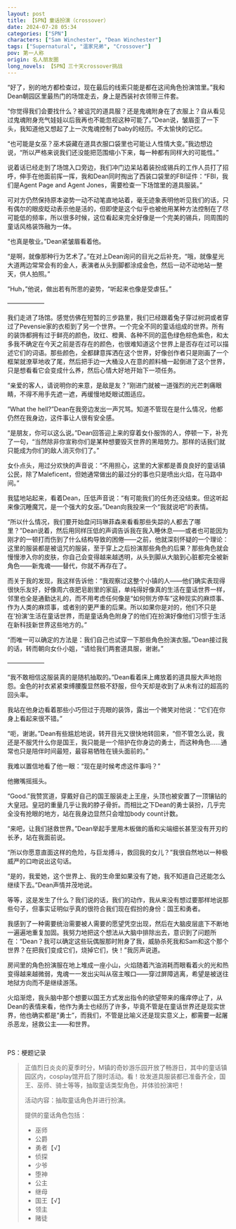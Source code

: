 ```yaml
---
layout: post
title: 【SPN】童话扮演（crossover）
date: 2024-07-28 05:34
categories: ["SPN"]
characters: ["Sam Winchester", "Dean Winchester"]
tags: ["Supernatural", "温家兄弟", "Crossover"]
pov: 第一人称
origin: 名人朋友圈
long_novels: 【SPN】三十天crossover挑战
---
```


“好了，别的地方都检查过，现在最后的线索只能是都在这间角色扮演馆里。”我和Dean朝园区里最热门的场馆走去，身上是西装衬衣领带三件套。

“你觉得我们会要找什么？被诅咒的道具服？还是鬼魂附身在了衣服上？自从看见过鬼魂附身充气娃娃以后我再也不能忽视这种可能了。”Dean说，皱眉歪了一下头，我知道他又想起了上一次鬼魂控制了baby的经历。不太愉快的记忆。

“也可能是女巫？巫术袋藏在道具衣服口袋里也可能让人性情大变。”我边想边说，“所以严格来说我们还没能把范围缩小下来，每一种都有同样大的可能性。”

说着话已经走到了场馆入口旁边，我们冲门边呆站着装扮成锡兵的工作人员打了招呼，伸手在他面前挥一挥，我和Dean同时掏出了西装口袋里的FBI证件：“FBI，我们是Agent Page and Agent Jones，需要检查一下场馆里的道具服装。”

可对方仍然保持原本姿势一动不动笔直地站着，毫无迹象表明他听见我们的话，只有偶尔的眼皮眨动表示他是活的，但即使是这个似乎也被他用某种方法控制在了尽可能低的频率，所以很多时候，这位看起来完全好像是一个完美的锡兵，同周围的童话风格装饰融为一体。

“也真是敬业。”Dean紧皱眉看着他。

“是啊，就像那种行为艺术了。”在对上Dean询问的目光之后补充，“哦，就像星光大道两边常常会有的金人，表演者从头到脚都涂成金色，然后一动不动地站一整天，供人拍照。”

“Huh，”他说，做出若有所思的姿势，“听起来也像是受虐狂。”

——————

我们走进了场馆。感觉仿佛在短暂的三步路里，我们已经跟着兔子穿过树洞或者穿过了Pevensie家的衣柜到了另一个世界。一个完全不同的童话组成的世界。所有的装饰都拥有过于鲜亮的颜色，玫红、橙黄、各种不同的蓝色绿色棕色紫色，和太多我不确定在今天之前是否存在的颜色，也很难知道这个世界上是否存在过可以描述它们的词语。那些颜色，全都肆意挥洒在这个世界，好像创作者只是刚画了一个框架就潦草地收了尾，然后把手边一大桶没人在意的颜料桶一起倒进了这个世界，只是想看看它会变成什么养，然后心情大好地开始下一项任务。

“亲爱的客人，请说明你的来意，是敌是友？”刚进门就被一道强烈的光芒刺痛眼睛，不得不用手先遮一遮，再缓慢地眨眼试图适应。

“What the hell?”Dean在我旁边发出一声咒骂。知道不管现在是什么情况，他都仍然在我身边，这件事让人很有安全感。

“是朋友，你可以这么说。”Dean回答迎上来的穿着女仆服饰的人，停顿一下，补充了一句，“当然除非你宣称你们是某种想要毁灭世界的黑暗势力。那样的话我们就只能成为你们的敌人消灭你们了。”

女仆点头，用过分欢快的声音说：“不用担心，这里的大家都是善良良好的童话镇公民，除了Maleficent，但她通常做出的最过分的事也只是喷出火焰，在马路中间。”

我猛地站起来，看着Dean，压低声音说：“有可能我们的任务还没结束。但这听起来像沉睡魔咒，是一个强大的女巫。”Dean向我投来一个“我就说吧”的表情。

“所以什么情况，我们要开始盘问玛琳菲森来看看那些失踪的人都去了哪里？”Dean说着，然后用同样压低的声调告诉我在我入睡休息——或者也可能因为刚才的一顿打而伤到了什么结构导致的困倦——之前，他就深刻怀疑的一个理论：这里的服装都是被诅咒的服装，至于穿上之后扮演那些角色的后果？那些角色就会慢慢渗入你的皮肤，你自己会变得越来越透明，从头到脚从大脑到心脏都完全被新角色——新鬼魂——替代，你就不再存在了。

而关于我的发现，我这样告诉他：“我观察过这整个小镇的人——他们确实表现得很快乐友好，好像周六夜肥皂剧里的家庭，单纯得好像真的生活在童话世界一样，邻里也全是通勤达礼的，而不用考虑任何像是“如何侧方停车”这种现实的麻烦事、作为人类的麻烦事，或者别的更严重的后果。所以如果你是对的，他们不只是在‘扮演’生活在童话世界，而是童话角色附身了的他们在扮演好像他们习惯于生活在新科技新世界这些地方的。”

“而唯一可以确定的方法是：我们自己也试穿一下那些角色扮演衣服。”Dean接过我的话，转而朝向女仆小姐，“请给我们两套道具服，谢谢。”

——————

“我不敢相信这服装真的是随机抽取的。”Dean看着床上瘫放着的道具服大声地抱怨。金色的衬衣紧紧束缚腰腹显然极不舒服，但今天却是收到了从未有过的超高的回头率。

我站在他身边看着那些小巧但过于亮眼的装饰，露出一个微笑对他说：“它们在你身上看起来很不错。”

“呃，谢谢。”Dean有些尴尬地说，转开目光又很快地转回来，“但不管怎么说，我还是不服凭什么你是国王，我只能是一个陪护在你身边的勇士，而这种角色……通常也只是陪伴时间最短，最容易牺牲在镜头面前的。”

我难以置信地看了他一眼：“现在是时候考虑这件事吗？”

他撇嘴摇摇头。

“Good.”我赞赏道，穿戴好自己的国王服装走上王座，头顶也被安置了一顶镶钻的大皇冠。皇冠的重量几乎让我的脖子骨折。而相比之下Dean的勇士装扮，几乎完全没有抢眼的地方，站在我身边显然只会增加body count计数。

“来吧，让我们拯救世界。”Dean举起手里用木板做的盾和尖端细长甚至没有开刃的长矛，站在我面前说。

“所以你愿意直面这样的危险，与巨龙搏斗，救回我的女儿？”我很自然地以一种极威严的口吻说出这句话。

“是的，我爱她，这个世界上、我的生命里如果没有了她，我不知道自己还能怎么继续下去。”Dean声情并茂地说。

等等，这是发生了什么？我们说的话，我们的动作，我从来没有想过要那样地说那些句子，但事实证明似乎真的很符合我们现在假扮的身份：国王和勇者。

我感到了一种需要统治需要被人需要的愿望凭空出现，然后在大脑皮层底下不断地一遍遍地重复加固。我努力地把这个想法从大脑中排除出去，意识到了问题所在：“Dean？我可以确定这些玩偶服那时附身了我，威胁杀死我和Sam和这个那个世界？在把我们变成它们，烧掉它们，快！”我厉声说道。

房间里的角色扮演服在地上堆成一座小山，火焰随着汽油消耗而眼看着火的光和热变得越来越微弱，鬼魂一一发出尖叫从宿主喉口——穿过屏障逃离，希望是被送往地狱方向而不是继续游荡。

火焰渐熄，我头脑中那个想要以国王方式发出指令的欲望带来的瘙痒停止了，从Dean的表情来看，他作为勇士也经历了许多，毕竟不管是在童话世界还是现实世界，他也确实都是“勇士”，而我们，不管是比喻义还是现实意义上，都需要一起屠杀恶龙，拯救公主——和世界。

<br>

PS：梗题记录

> 正值烈日炎炎的夏季时分，M镇的奇妙游乐园开放了畅游日，其中的童话镇园区内，cosplay馆开启了限时活动。看！妆发道具服装都已准备齐全，国王、巫师、骑士等等，抽取童话类型角色，并体验扮演吧！
>
> 活动内容：抽取童话角色并进行扮演。
>
> 提供的童话角色包括：
>
> - 巫师
> - 公爵
> - 勇者【√】
> - 侦探
> - 少爷
> - 堕神
> - 公主
> - 继母
> - 国王【√】
> - 领主
> - 赌徒
